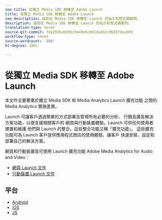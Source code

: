 ```yaml
---
seo-title: 從獨立 Media SDK 移轉至 Adobe Launch
title: 從獨立 Media SDK 移轉至 Adobe Launch
seo-description: 協助從 Media SDK 移轉至 Launch 的指示和程式碼範例。
description: 協助從 Media SDK 移轉至 Launch 的指示和程式碼範例。
translation-type: tm+mt
source-git-commit: fde203bab895c9a49ebc0d1dadb2c96697dea509
workflow-type: tm+mt
source-wordcount: '184'
ht-degree: 100%

---
```



# 從獨立 Media SDK 移轉至 Adobe Launch

本文件主要著重於獨立 Media SDK 和 Media Analytics Launch 擴充功能
之間的 Media Analytics 實施差異。

Launch 可讓客戶透過簡單的方式部署及管理所有必要的分析、
行銷及廣告解決方案功能，以便支援相關客戶的
網頁與行動裝置體驗。Launch 可供任何使用者建置和維護
他們與 Launch 的整合。這些整合功能又稱「擴充功能」。
這些擴充功能可為 Launch 客戶提供應用程式商店的使用體驗，讓客戶
快速安裝、設定和部署自己的解決方案。

網頁和行動裝置皆可使用 Launch 擴充功能 Adobe Media Analytics for Audio and Video：

* [網頁 Launch 文件](https://docs.adobe.com/content/help/zh-Hant/launch/using/extensions-ref/adobe-extension/media-analytics-extension/overview.html)
* [行動裝置 Launch 文件](https://aep-sdks.gitbook.io/docs/using-mobile-extensions/adobe-media-analytics)

## 平台

* [Android](/help/sdk-implement/sdk-to-launch/sdk-to-launch-migration-platforms/sdk-to-launch-migration-android.md)
* [iOS](/help/sdk-implement/sdk-to-launch/sdk-to-launch-migration-platforms/sdk-to-launch-migration-ios.md)
* [JS](/help/sdk-implement/sdk-to-launch/sdk-to-launch-migration-platforms/sdk-to-launch-migration-js.md)
